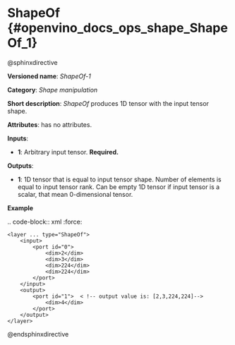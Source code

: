# ShapeOf {#openvino_docs_ops_shape_ShapeOf_1}

@sphinxdirective

**Versioned name**: *ShapeOf-1*

**Category**: *Shape manipulation*

**Short description**: *ShapeOf* produces 1D tensor with the input tensor shape.

**Attributes**: has no attributes.

**Inputs**:

*   **1**: Arbitrary input tensor. **Required.**

**Outputs**:

*   **1**: 1D tensor that is equal to input tensor shape. Number of elements is equal to input tensor rank. Can be empty 1D tensor if input tensor is a scalar, that mean 0-dimensional tensor.

**Example**

.. code-block:: xml
   :force:

    <layer ... type="ShapeOf">
        <input>
            <port id="0">
                <dim>2</dim>
                <dim>3</dim>
                <dim>224</dim>
                <dim>224</dim>
            </port>
        </input>
        <output>
            <port id="1">  < !-- output value is: [2,3,224,224]-->
                <dim>4</dim>
            </port>
        </output>
    </layer>

@endsphinxdirective

